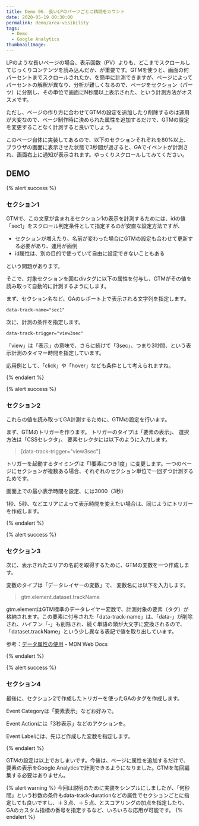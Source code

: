 ```yaml
---
title: Demo 06. 長いLPのパーツごとに精読をカウント
date: 2020-05-19 00:30:00
permalink: demo/area-visibility
tags:
  - Demo
  - Google Analytics
thumbnailImage: 
---
```


LPのような長いページの場合、表示回数（PV）よりも、どこまでスクロールしてじっくりコンテンツを読み込んだか、が重要です。GTMを使うと、画面の何パーセントまでスクロールされたか、を簡単に計測できますが、ページによってパーセントの解釈が異なり、分析が難しくなるので、ページをセクション（パーツ）に分割し、その単位で画面にN秒間以上表示された、という計測方法がオススメです。

ただし、ページの作り方に合わせてGTMの設定を追加したり削除するのは運用が大変なので、ページ制作時に決められた属性を追加するだけで、GTMの設定を変更することなく計測すると良いでしょう。

このページ自体に実装してあるので、以下のセクションそれぞれを80%以上、ブラウザの画面に表示させた状態で3秒間が過ぎると、GAでイベントが計測され、画面右上に通知が表示されます。ゆっくりスクロールしてみてください。
<!-- more -->

## DEMO

{% alert success %}
### セクション1
<div data-track-name="Section 1" data-track-trigger="view3sec">
GTMで、この文章が含まれるセクション1の表示を計測するためには、idの値「sec1」をスクロール判定条件として指定するのが安直な設定方法ですが、

* セクションが増えたり、名前が変わった場合にGTMの設定も合わせて更新する必要があり、運用が面倒
* id属性は、別の目的で使っていて自由に設定できないこともある

という問題があります。

そこで、対象セクションを囲むdivタグに以下の属性を付与し、GTMがその値を読み取って自動的に計測するようにします。

まず、セクション名など、GAのレポート上で表示される文字列を指定します。
```html
data-track-name="sec1"
```
次に、計測の条件を指定します。
```html
data-track-trigger="view3sec"
```
「view」は「表示」の意味で、さらに続けて「3sec」、つまり3秒間、という表示計測のタイマー時間を指定しています。

応用例として、「click」や「hover」なども条件として考えられますね。
</div>
{% endalert %}

{% alert success %}
### セクション2
<div data-track-name="Section 2" data-track-trigger="view3sec">
これらの値を読み取ってGA計測するために、GTMの設定を行います。

まず、GTMのトリガーを作ります。
トリガーのタイプは「要素の表示」、
選択方法は「CSSセレクタ」、
要素セレクタには以下のように入力します。

> [data-track-trigger="view3sec"]

トリガーを起動するタイミングは「1要素につき1度」に変更します。一つのページにセクションが複数ある場合、それぞれのセクション単位で一回ずつ計測するためです。

画面上での最小表示時間を設定、には3000（3秒）

1秒、5秒、などエリアによって表示時間を変えたい場合は、同じようにトリガーを作成します。
</div>
{% endalert %}

{% alert success %}
### セクション3
<div data-track-name="Section 3" data-track-trigger="view3sec">
次に、表示されたエリアの名前を取得するために、GTMの変数を一つ作成します。

変数のタイプは「データレイヤーの変数」で、
変数名には以下を入力します。

> gtm.element.dataset.trackName

gtm.elementはGTM標準のデータレイヤー変数で、計測対象の要素（タグ）が格納されます。この要素に付与された「data-track-name」は、「data-」が削除され、ハイフン「-」も削除され、続く単語の頭が大文字に変換されるので、「dataset.trackName」という少し異なる表記で値を取り出しています。

参考：[データ属性の使用](https://developer.mozilla.org/ja/docs/Learn/HTML/Howto/Use_data_attributes) - MDN Web Docs
</div>
{% endalert %}

{% alert success %}
### セクション4
<div data-track-name="Section 4" data-track-trigger="view3sec">
最後に、セクション2で作成したトリガーを使ったGAのタグを作成します。

Event Categoryは「要素表示」などお好みで。

Event Actionには「3秒表示」などのアクションを。

Event Labelには、先ほど作成した変数を指定します。
</div>
{% endalert %}

GTMの設定は以上でおしまいです。今後は、ページに属性を追加するだけで、要素の表示をGoogle Analyticsで計測できるようになりました。GTMを毎回編集する必要はありません。

{% alert warning %}
今回は説明のために実装をシンプルにしましたが、「何秒間」という秒数の条件もdata-track-durationなどの属性でセクションごとに指定しても良いですし、＋３点、＋５点、とスコアリングの加点を指定したり、GAのカスタム指標の番号を指定するなど、いろいろな応用が可能です。
{% endalert %}